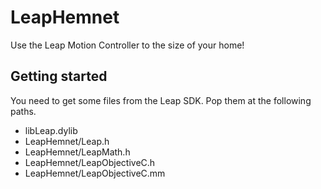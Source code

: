 LeapHemnet
==========

Use the Leap Motion Controller to the size of your home!

Getting started
---------------

You need to get some files from the Leap SDK. Pop them at the following paths.

 - libLeap.dylib
 - LeapHemnet/Leap.h
 - LeapHemnet/LeapMath.h
 - LeapHemnet/LeapObjectiveC.h
 - LeapHemnet/LeapObjectiveC.mm
